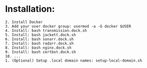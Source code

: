 # Installation:

    2. Install Docker
    3. Add your user docker group: usermod -a -G docker $USER
    4. Install: bash transmission.dock.sh
    5. Install: bash jackett.dock.sh
    6. Install: bash sonarr.dock.sh
    7. Install: bash radarr.dock.sh
    8. Install: bash nginx.dock.sh
    9. Install: bash certbot.dock.sh
    10. ...
    1. (Optional) Setup .local domain names: setup-local-domain.sh

